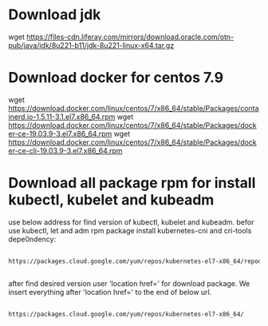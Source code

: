 <div dir=”rtl”>

# Download jdk
wget https://files-cdn.liferay.com/mirrors/download.oracle.com/otn-pub/java/jdk/8u221-b11/jdk-8u221-linux-x64.tar.gz


# Download docker for centos 7.9
wget https://download.docker.com/linux/centos/7/x86_64/stable/Packages/containerd.io-1.5.11-3.1.el7.x86_64.rpm
wget https://download.docker.com/linux/centos/7/x86_64/stable/Packages/docker-ce-19.03.9-3.el7.x86_64.rpm
wget https://download.docker.com/linux/centos/7/x86_64/stable/Packages/docker-ce-cli-19.03.9-3.el7.x86_64.rpm


# Download all package rpm for install kubectl, kubelet and kubeadm

use below address for find version of kubectl, kubelet and kubeadm. befor use kubectl, let and adm rpm package install kubernetes-cni and cri-tools depe0ndency:

```bash
  
https://packages.cloud.google.com/yum/repos/kubernetes-el7-x86_64/repodata/primary.xml
  
```

after find desired version user 'location href=' for download package. We insert everything after 'location href=' to the end of below url.
  
```bash
  
https://packages.cloud.google.com/yum/repos/kubernetes-el7-x86_64/
  
```  
  
</div>
